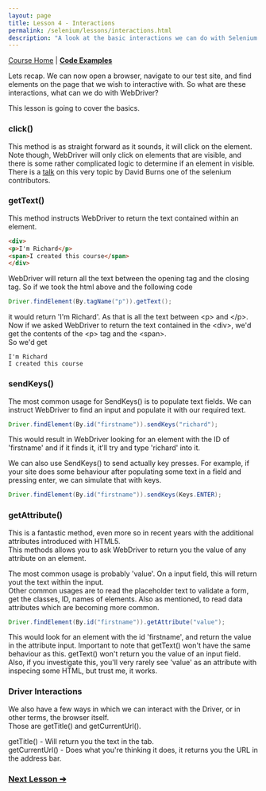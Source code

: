 ```yaml
---
layout: page
title: Lesson 4 - Interactions
permalink: /selenium/lessons/interactions.html
description: "A look at the basic interactions we can do with Selenium WebDriver"
---
```

[Course Home](../course) \| [**Code Examples**](https://github.com/FriendlyTester/Selenium-WebDriver-Examples/blob/master/java/src/test/java/lessons/D_Interactions.java)

Lets recap. We can now open a browser, navigate to our test site, and find elements on the page that we wish to interactive with. So what are these interactions, what can we do with WebDriver?

This lesson is going to cover the basics.

### click()
This method is as straight forward as it sounds, it will click on the element.  
Note though, WebDriver will only click on elements that are visible, and there is some rather complicated logic to determine if an element in visible. There is a [talk](https://www.youtube.com/watch?v=hTa1KI6fQpg) on this very topic by David Burns one of the selenium contributors.
 
### getText()
This method instructs WebDriver to return the text contained within an element.
```html
<div>
<p>I'm Richard</p>
<span>I created this course</span>
</div>
```

WebDriver will return all the text between the opening tag and the closing tag. So if we took the html above and the following code
```java
Driver.findElement(By.tagName("p")).getText();
```
it would return 'I'm Richard'. As that is all the text between \<p> and \</p>.  
Now if we asked WebDriver to return the text contained in the \<div>, we'd get the contents of the \<p> tag and the \<span>.  
So we'd get  
```text
I'm Richard
I created this course
```

### sendKeys()
The most common usage for SendKeys() is to populate text fields. We can instruct WebDriver to find an input and populate it with our required text.
```java
Driver.findElement(By.id("firstname")).sendKeys("richard");
```
This would result in WebDriver looking for an element with the ID of 'firstname' and if it finds it, it'll try and type 'richard' into it.

We can also use SendKeys() to send actually key presses. For example, if your site does some behaviour after populating some text in a field and pressing enter, we can simulate that with keys.
```java
Driver.findElement(By.id("firstname")).sendKeys(Keys.ENTER);
```

### getAttribute()
This is a fantastic method, even more so in recent years with the additional attributes introduced with HTML5.  
This methods allows you to ask WebDriver to return you the value of any attribute on an element.

The most common usage is probably 'value'. On a input field, this will return yout the text within the input.  
Other common usages are to read the placeholder text to validate a form, get the classes, ID, names of elements. Also as mentioned, to read data attributes which are becoming more common.
```java
Driver.findElement(By.id("firstname")).getAttribute("value");
```
This would look for an element with the id 'firstname', and return the value in the attribute input. Important to note that getText() won't have the same behaviour as this. getText() won't return you the value of an input field. Also, if you investigate this, you'll very rarely see 'value' as an attribute with inspecing some HTML, but trust me, it works.

### Driver Interactions
We also have a few ways in which we can interact with the Driver, or in other terms, the browser itself.  
Those are getTitle() and getCurrentUrl().  

getTitle() - Will return you the text in the tab.  
getCurrentUrl() - Does what you're thinking it does, it returns you the URL in the address bar.

### [Next Lesson &#10132;](../lessons/screenshots)